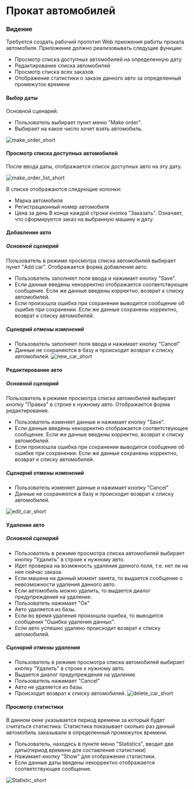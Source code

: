 # Прокат автомобилей

### Видение
 Требуется создать рабочий прототип Web приожения работы проката автомобиля.
 Приложение должно реализовывать следущие функции:
 - Просмотр списка доступных автомобилей на определенную дату
 - Редактирование списка автомобилей
 - Просмотр списка всех заказов
 - Отображение статистики о заказе данного авто за определенный промежуток времени

 #### Выбор даты
Основной сценарий:
- Пользователь выбирает пункт меню "Make order".
- Выбирает на какое число хочет взять автомобиль.
  
![make_order_short](https://user-images.githubusercontent.com/42007915/74687896-cb199200-51e6-11ea-9cf6-8500ba3ae92b.png)



#### Просмотр списка доступных автомобилей
После ввода даты, отображается список доступных авто на эту дату.

![make_order_list_short](https://user-images.githubusercontent.com/42007915/75469948-edf33580-59a0-11ea-8be9-6b63be9cdbdc.png)

В списке отображаются следующие колонки:
  - Марка автомобиля
  - Регистрационный номер автомобиля
  - Цена за день
В конце каждой строки кнопка "Заказать".  Означает, что  сформируется  заказ на выбранную машину и дату.


####  Добавление авто
##### Основной сценарий
Пользователь в режиме просмотра списка автомобилей выбирает  пункт "Add car".
Отображается форма добавления авто.
- Пользователь заполняет поля ввода  и нажимает кнопку  "Save".
 - Если  данные введены некорректно отображается   соответствующее сообщение. Если  же  данные введены корректно, возврат  к списку автомобилей.
 -  Если  произошла   ошибка  при сохранении  выводится сообщение об ошибке  при сохранении.   Если  же  данные сохранены корректно, возврат  к списку автомобилей.
##### Сценарий отмены изменений
- Пользователь заполняет поля ввода  и нажимает кнопку "Cancel"
- Данные  не  сохраняются в  базу и  происходит возврат  к списку автомобилей.
![new_car_short](https://user-images.githubusercontent.com/42007915/75469975-fba8bb00-59a0-11ea-9e3d-c585c46eee50.png)



####  Редактирование авто
##### Основной сценарий
Пользователь в режиме просмотра списка автомобилей выбирает  кнопку "Правка" в строке к нужному авто. 
Отображается форма редактирования.
- Пользователь изменяет данные  и нажимает кнопку  "Save".
 - Если  данные введены некорректно отображается   соответствующее сообщение. Если  же  данные введены корректно, возврат  к списку автомобилей.
 -  Если  произошла   ошибка  при сохранении  выводится сообщение об ошибке  при сохранении.   Если  же  данные сохранены корректно, возврат  к списку автомобилей.
##### Сценарий отмены изменений
- Пользователь изменяет данные  и нажимает кнопку "Cancel"
- Данные  не  сохраняются в  базу и  происходит возврат  к списку автомобилей.

![edit_car_short](https://user-images.githubusercontent.com/42007915/75469943-eaf84500-59a0-11ea-881a-fe0099a606a6.png)




####  Удаление авто
##### Основной сценарий
- Пользователь в режиме просмотра списка автомобилей выбирает  кнопку "Удалить" в строке к нужному авто.
- Идет проверка на возмжность удаления данного поля, т.е. нет ли на нее сейчас заказа.
- Если машина на данный момент занята, то выдается сообщение о невозможности удаления данного авто.
- Если автомобиль можно удалить, то выдается диалог предупреждения на удаление.
- Пользователь нажимает "Ок"
- Авто удаляется из базы.
- Если во время удаления произошла ошибка, то выводится сообщения "Ошибка удаления данных".
- Если авто успешно удалено происходит возврат  к списку автомобилей.

##### Сценарий отмены удаления
- Пользователь в режиме просмотра списка автомобилей выбирает  кнопку "Удалить" в строке к нужному авто.
- Выдается диалог предупреждения на удаление.
- Пользователь нажимает "Cancel"
- Авто не удаляется из базы.
- Происходит возврат  к списку автомобилей.
![delete_car_short](https://user-images.githubusercontent.com/42007915/75469933-e895eb00-59a0-11ea-9a45-cd5ff196a71d.png)



 #### Просмотр статистики
 В данном окне указывается период времени за который будет считаться статистика.
 Статистика показывает сколько раз данный автомобиль заказывали в определенный промежуток времени.
 - Пользователь, находясь в пункте меню "Statistics", вводит две даты(период времени для составления статистики)
 - Нажимает кнопку "Show" для отображения статистики.
 - Если  данные даты введены некорректно отображается   соответствующее сообщение.
 
![Statistic_short](https://user-images.githubusercontent.com/42007915/75469981-fea3ab80-59a0-11ea-8e35-3ef2f4d11b6c.png)


